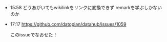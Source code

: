 
- 15:58 
	どうあがいてもwikilinkをリンクに変換できず
	remarkを学ぶしかないのか 
- 17:17 
	https://github.com/datopian/datahub/issues/1059
	
	このissueでなおせた！